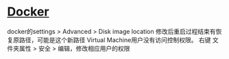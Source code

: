 #  [Docker](https://www.jianshu.com/p/3a339072ca7d)

docker的settings > Advanced >  Disk image location 修改后重启过程结束有恢复原路径，可能是这个新路径 Virtual Machine用户没有访问控制权限。
右键 文件夹属性 > 安全 > 编辑，修改相应用户的权限